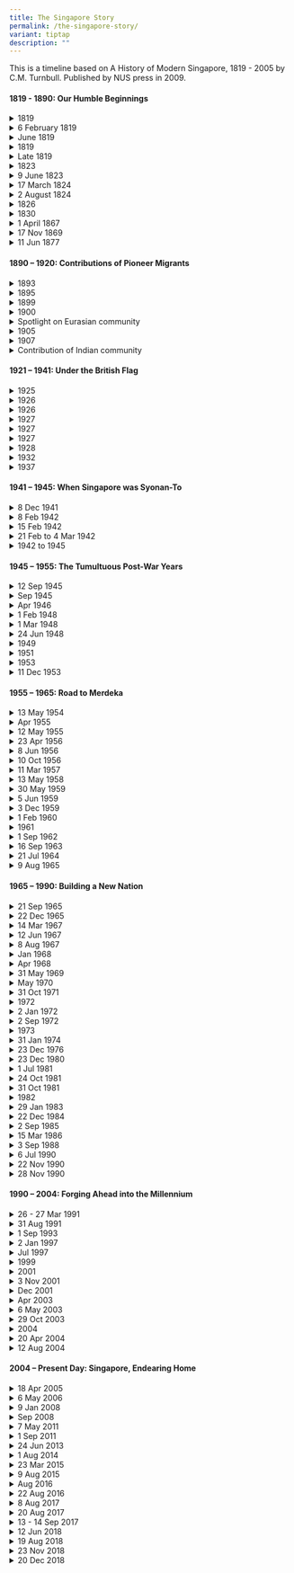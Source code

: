 ```yaml
---
title: The Singapore Story
permalink: /the-singapore-story/
variant: tiptap
description: ""
---
```

<p>This is a timeline based on A History of Modern Singapore, 1819 - 2005
by C.M. Turnbull. Published by NUS press in 2009.</p>
<h4><strong>1819 - 1890: Our Humble Beginnings</strong></h4>
<div data-type="detailGroup" class="isomer-accordion isomer-accordion-white">
<details class="isomer-details">
<summary>1819</summary>
<div data-type="detailsContent" class="isomer-details-content">
<p>Stamford Raffles signs a treaty with Temenggong of Johor to establish
a trading post in Singapore</p>
</div>
</details>
<details class="isomer-details">
<summary>6 February 1819</summary>
<div data-type="detailsContent" class="isomer-details-content">
<p>William Farquhar is appointed as 1st Resident of Singapore</p>
</div>
</details>
<details class="isomer-details">
<summary>June 1819</summary>
<div data-type="detailsContent" class="isomer-details-content">
<p>Naraina Pillai, the first Indian to set foot in Singapore</p>
</div>
</details>
<details class="isomer-details">
<summary>1819</summary>
<div data-type="detailsContent" class="isomer-details-content">
<p>Tan Tock Seng and the first teochews arrive in Singapore</p>
</div>
</details>
<details class="isomer-details">
<summary>Late 1819</summary>
<div data-type="detailsContent" class="isomer-details-content">
<p>Munshi Abdullah arrives in Singapore</p>
</div>
</details>
<details class="isomer-details">
<summary>1823</summary>
<div data-type="detailsContent" class="isomer-details-content">
<p>Beginning of Kampong Glam</p>
</div>
</details>
<details class="isomer-details">
<summary>9 June 1823</summary>
<div data-type="detailsContent" class="isomer-details-content">
<p>John Crawfurd is appointed as 2nd Resident of Singapore</p>
</div>
</details>
<details class="isomer-details">
<summary>17 March 1824</summary>
<div data-type="detailsContent" class="isomer-details-content">
<p>Signing of the Anglo-Dutch Treaty in London</p>
</div>
</details>
<details class="isomer-details">
<summary>2 August 1824</summary>
<div data-type="detailsContent" class="isomer-details-content">
<p>Signing of the Treaty of Friendship and Alliance between the EIC and the
Johore Sultanate</p>
</div>
</details>
<details class="isomer-details">
<summary>1826</summary>
<div data-type="detailsContent" class="isomer-details-content">
<p>Singapore, together with Malacca and Penang, becomes the British Straits
Settlement</p>
</div>
</details>
<details class="isomer-details">
<summary>1830</summary>
<div data-type="detailsContent" class="isomer-details-content">
<p>Whampoa Hoo Ah Kay arrives in Singapore</p>
</div>
</details>
<details class="isomer-details">
<summary>1 April 1867</summary>
<div data-type="detailsContent" class="isomer-details-content">
<p>Singapore became a crown colony directly under the Colonial Office in
London</p>
</div>
</details>
<details class="isomer-details">
<summary>17 Nov 1869</summary>
<div data-type="detailsContent" class="isomer-details-content">
<p>Opening of Suez Canel</p>
</div>
</details>
<details class="isomer-details">
<summary>11 Jun 1877</summary>
<div data-type="detailsContent" class="isomer-details-content">
<p>Rubber came to Singapore</p>
</div>
</details>
</div>
<h4><strong>1890 – 1920: Contributions of Pioneer Migrants</strong></h4>
<div data-type="detailGroup" class="isomer-accordion isomer-accordion-white">
<details class="isomer-details">
<summary>1893</summary>
<div data-type="detailsContent" class="isomer-details-content">
<p>Gan Eng Seng Free School founded. One of the earliest schools to offer
bilingual education</p>
</div>
</details>
<details class="isomer-details">
<summary>1895</summary>
<div data-type="detailsContent" class="isomer-details-content">
<p>Lim Boon Keng becomes a legislative councillor</p>
</div>
</details>
<details class="isomer-details">
<summary>1899</summary>
<div data-type="detailsContent" class="isomer-details-content">
<p>Singapore Chinese Girls’ School founded. First Chinese girls’ school in
Singapore</p>
</div>
</details>
<details class="isomer-details">
<summary>1900</summary>
<div data-type="detailsContent" class="isomer-details-content">
<p>Sun Yat Sen’s first of nine visits to Singapore</p>
</div>
</details>
<details class="isomer-details">
<summary>Spotlight on Eurasian community</summary>
<div data-type="detailsContent" class="isomer-details-content">
<p></p>
</div>
</details>
<details class="isomer-details">
<summary>1905</summary>
<div data-type="detailsContent" class="isomer-details-content">
<p>P. Govindasamy Pillai arrives in Singapore</p>
</div>
</details>
<details class="isomer-details">
<summary>1907</summary>
<div data-type="detailsContent" class="isomer-details-content">
<p>Mohammed Eunos becomes editor of Utusan Malayu</p>
</div>
</details>
<details class="isomer-details">
<summary>Contribution of Indian community</summary>
<div data-type="detailsContent" class="isomer-details-content">
<p></p>
</div>
</details>
</div>
<h4><strong>1921 – 1941: Under the British Flag</strong></h4>
<div data-type="detailGroup" class="isomer-accordion isomer-accordion-white">
<details class="isomer-details">
<summary>1925</summary>
<div data-type="detailsContent" class="isomer-details-content">
<p>Singapore Traction Company, the first public motor-transport form, set
up</p>
</div>
</details>
<details class="isomer-details">
<summary>1926</summary>
<div data-type="detailsContent" class="isomer-details-content">
<p>Formation of Kesatuan Melayu Singapora</p>
</div>
</details>
<details class="isomer-details">
<summary>1926</summary>
<div data-type="detailsContent" class="isomer-details-content">
<p>Singapore General Hospital opened</p>
</div>
</details>
<details class="isomer-details">
<summary>1927</summary>
<div data-type="detailsContent" class="isomer-details-content">
<p>First municipal power station opened at St. James</p>
</div>
</details>
<details class="isomer-details">
<summary>1927</summary>
<div data-type="detailsContent" class="isomer-details-content">
<p>Singapore Improvement Trust set up</p>
</div>
</details>
<details class="isomer-details">
<summary>1927</summary>
<div data-type="detailsContent" class="isomer-details-content">
<p>Kreta Ayer Incident</p>
</div>
</details>
<details class="isomer-details">
<summary>1928</summary>
<div data-type="detailsContent" class="isomer-details-content">
<p>Opening of Raffles College</p>
</div>
</details>
<details class="isomer-details">
<summary>1932</summary>
<div data-type="detailsContent" class="isomer-details-content">
<p>Formation of Overseas Chinese Banking Corporation (OCBC)</p>
</div>
</details>
<details class="isomer-details">
<summary>1937</summary>
<div data-type="detailsContent" class="isomer-details-content">
<p>Opening of Kallang Civil Airport</p>
</div>
</details>
</div>
<h4><strong>1941 – 1945: When Singapore was Syonan-To</strong></h4>
<div data-type="detailGroup" class="isomer-accordion isomer-accordion-white">
<details class="isomer-details">
<summary>8 Dec 1941</summary>
<div data-type="detailsContent" class="isomer-details-content">
<p>Japanese landings in Southern Thailand and Northern Malaya</p>
</div>
</details>
<details class="isomer-details">
<summary>8 Feb 1942</summary>
<div data-type="detailsContent" class="isomer-details-content">
<p>Battle of Singapore starts</p>
</div>
</details>
<details class="isomer-details">
<summary>15 Feb 1942</summary>
<div data-type="detailsContent" class="isomer-details-content">
<p>Fall of Singapore</p>
</div>
</details>
<details class="isomer-details">
<summary>21 Feb to 4 Mar 1942</summary>
<div data-type="detailsContent" class="isomer-details-content">
<p>Sook Ching Massacre</p>
</div>
</details>
<details class="isomer-details">
<summary>1942 to 1945</summary>
<div data-type="detailsContent" class="isomer-details-content">
<p>Syonan-To Era</p>
</div>
</details>
</div>
<h4><strong>1945 – 1955: The Tumultuous Post-War Years</strong></h4>
<div data-type="detailGroup" class="isomer-accordion isomer-accordion-white">
<details class="isomer-details">
<summary>12 Sep 1945</summary>
<div data-type="detailsContent" class="isomer-details-content">
<p>Japanese Surrender</p>
</div>
</details>
<details class="isomer-details">
<summary>Sep 1945</summary>
<div data-type="detailsContent" class="isomer-details-content">
<p>British Military Administration (BMA) set up</p>
</div>
</details>
<details class="isomer-details">
<summary>Apr 1946</summary>
<div data-type="detailsContent" class="isomer-details-content">
<p>Return of Civilian Administration and Singapore becomes a separate Crown
Colony</p>
</div>
</details>
<details class="isomer-details">
<summary>1 Feb 1948</summary>
<div data-type="detailsContent" class="isomer-details-content">
<p>Federation of Malaya inaugurated, Singapore remained separate</p>
</div>
</details>
<details class="isomer-details">
<summary>1 Mar 1948</summary>
<div data-type="detailsContent" class="isomer-details-content">
<p>First General Elections held in Singapore with 6 legislative council seats
up for elections</p>
</div>
</details>
<details class="isomer-details">
<summary>24 Jun 1948</summary>
<div data-type="detailsContent" class="isomer-details-content">
<p>Emergency is declared!</p>
</div>
</details>
<details class="isomer-details">
<summary>1949</summary>
<div data-type="detailsContent" class="isomer-details-content">
<p>King Edward College of Medicine merges with Raffles College to form the
University of Malaya in Singapore</p>
</div>
</details>
<details class="isomer-details">
<summary>1951</summary>
<div data-type="detailsContent" class="isomer-details-content">
<p>General Election: Number of elected seats in the Legislative Council increased
to nine</p>
</div>
</details>
<details class="isomer-details">
<summary>1953</summary>
<div data-type="detailsContent" class="isomer-details-content">
<p>Rendel Commission</p>
</div>
</details>
<details class="isomer-details">
<summary>11 Dec 1953</summary>
<div data-type="detailsContent" class="isomer-details-content">
<p>Enactment of the Central Provident Fund Ordinance</p>
</div>
</details>
</div>
<h4><strong>1955 – 1965: Road to Merdeka</strong></h4>
<div data-type="detailGroup" class="isomer-accordion isomer-accordion-white">
<details class="isomer-details">
<summary>13 May 1954</summary>
<div data-type="detailsContent" class="isomer-details-content">
<p>Anti-National Service Riots</p>
</div>
</details>
<details class="isomer-details">
<summary>Apr 1955</summary>
<div data-type="detailsContent" class="isomer-details-content">
<p>General Elections David Marshall as First Chief Minister of Singapore</p>
</div>
</details>
<details class="isomer-details">
<summary>12 May 1955</summary>
<div data-type="detailsContent" class="isomer-details-content">
<p>Hock Lee Bus Riots</p>
</div>
</details>
<details class="isomer-details">
<summary>23 Apr 1956</summary>
<div data-type="detailsContent" class="isomer-details-content">
<p>The 1st Merdeka Talks</p>
</div>
</details>
<details class="isomer-details">
<summary>8 Jun 1956</summary>
<div data-type="detailsContent" class="isomer-details-content">
<p>Lim Yew Hock beomes the 2nd Chief Minister of Singapore</p>
</div>
</details>
<details class="isomer-details">
<summary>10 Oct 1956</summary>
<div data-type="detailsContent" class="isomer-details-content">
<p>Protests by Chinese Middle School Students</p>
</div>
</details>
<details class="isomer-details">
<summary>11 Mar 1957</summary>
<div data-type="detailsContent" class="isomer-details-content">
<p>2nd Merdeka Talks</p>
</div>
</details>
<details class="isomer-details">
<summary>13 May 1958</summary>
<div data-type="detailsContent" class="isomer-details-content">
<p>3rd Merdeka Talks</p>
</div>
</details>
<details class="isomer-details">
<summary>30 May 1959</summary>
<div data-type="detailsContent" class="isomer-details-content">
<p>Legislative Assembly General Elections</p>
</div>
</details>
<details class="isomer-details">
<summary>5 Jun 1959</summary>
<div data-type="detailsContent" class="isomer-details-content">
<p>The first Cabinet is sworn in, Lee Kuan Yew becomes 1st Prime Minister
of Singapore</p>
</div>
</details>
<details class="isomer-details">
<summary>3 Dec 1959</summary>
<div data-type="detailsContent" class="isomer-details-content">
<p>Yusof Ishak is sworn in as Yang Di-Pertuan Negara (head of state)</p>
</div>
</details>
<details class="isomer-details">
<summary>1 Feb 1960</summary>
<div data-type="detailsContent" class="isomer-details-content">
<p>Establishment of Housing and Development Board (HDB)</p>
</div>
</details>
<details class="isomer-details">
<summary>1961</summary>
<div data-type="detailsContent" class="isomer-details-content">
<p>Creation of Jurong Industrial Estate</p>
</div>
</details>
<details class="isomer-details">
<summary>1 Sep 1962</summary>
<div data-type="detailsContent" class="isomer-details-content">
<p>Referendum on Merger with Malaysia</p>
</div>
</details>
<details class="isomer-details">
<summary>16 Sep 1963</summary>
<div data-type="detailsContent" class="isomer-details-content">
<p>Merger with Malaya to form Malaysia</p>
</div>
</details>
<details class="isomer-details">
<summary>21 Jul 1964</summary>
<div data-type="detailsContent" class="isomer-details-content">
<p>Communal Riots</p>
</div>
</details>
<details class="isomer-details">
<summary>9 Aug 1965</summary>
<div data-type="detailsContent" class="isomer-details-content">
<p>Separation – Singapore Independence</p>
</div>
</details>
</div>
<h4><strong>1965 – 1990: Building a New Nation</strong></h4>
<div data-type="detailGroup" class="isomer-accordion isomer-accordion-white">
<details class="isomer-details">
<summary>21 Sep 1965</summary>
<div data-type="detailsContent" class="isomer-details-content">
<p>Singapore is admitted into the UN as the 117th member</p>
</div>
</details>
<details class="isomer-details">
<summary>22 Dec 1965</summary>
<div data-type="detailsContent" class="isomer-details-content">
<p>Constitutional Amendment Act passed and Yusof bin Ishak becomes the first
President of Singapore</p>
</div>
</details>
<details class="isomer-details">
<summary>14 Mar 1967</summary>
<div data-type="detailsContent" class="isomer-details-content">
<p>National Service Bill passed</p>
</div>
</details>
<details class="isomer-details">
<summary>12 Jun 1967</summary>
<div data-type="detailsContent" class="isomer-details-content">
<p>Issue of the first Singapore Dollar</p>
</div>
</details>
<details class="isomer-details">
<summary>8 Aug 1967</summary>
<div data-type="detailsContent" class="isomer-details-content">
<p>Singapore is a founding member of ASEAN</p>
</div>
</details>
<details class="isomer-details">
<summary>Jan 1968</summary>
<div data-type="detailsContent" class="isomer-details-content">
<p>Britain announces its intention to withdraw its armed forces from Singapore</p>
</div>
</details>
<details class="isomer-details">
<summary>Apr 1968</summary>
<div data-type="detailsContent" class="isomer-details-content">
<p>PAP won all seats in the 1968 General Elections, which was boycotted by
the opposition Barisan Sosialis</p>
</div>
</details>
<details class="isomer-details">
<summary>31 May 1969</summary>
<div data-type="detailsContent" class="isomer-details-content">
<p>Race Riots</p>
</div>
</details>
<details class="isomer-details">
<summary>May 1970</summary>
<div data-type="detailsContent" class="isomer-details-content">
<p>Singapore’s 1st Junior College National Junior Colleage opens</p>
</div>
</details>
<details class="isomer-details">
<summary>31 Oct 1971</summary>
<div data-type="detailsContent" class="isomer-details-content">
<p>British military forces withdraws from Singapore</p>
</div>
</details>
<details class="isomer-details">
<summary>1972</summary>
<div data-type="detailsContent" class="isomer-details-content">
<p>Singapore Airlines is formed</p>
</div>
</details>
<details class="isomer-details">
<summary>2 Jan 1972</summary>
<div data-type="detailsContent" class="isomer-details-content">
<p>Dr Benjamin Henry Sheares becomes the 2nd President of Singapore</p>
</div>
</details>
<details class="isomer-details">
<summary>2 Sep 1972</summary>
<div data-type="detailsContent" class="isomer-details-content">
<p>PAP wins the 1972 GE</p>
</div>
</details>
<details class="isomer-details">
<summary>1973</summary>
<div data-type="detailsContent" class="isomer-details-content">
<p>Presidential Council for Minority Rights set up</p>
</div>
</details>
<details class="isomer-details">
<summary>31 Jan 1974</summary>
<div data-type="detailsContent" class="isomer-details-content">
<p>Laju Terror Incident</p>
</div>
</details>
<details class="isomer-details">
<summary>23 Dec 1976</summary>
<div data-type="detailsContent" class="isomer-details-content">
<p>PAP wins all 69 seats in the 1976 GE</p>
</div>
</details>
<details class="isomer-details">
<summary>23 Dec 1980</summary>
<div data-type="detailsContent" class="isomer-details-content">
<p>PAP wins all 75 seats in the 1980 GE</p>
</div>
</details>
<details class="isomer-details">
<summary>1 Jul 1981</summary>
<div data-type="detailsContent" class="isomer-details-content">
<p>Singapore Changi Airport starts operation</p>
</div>
</details>
<details class="isomer-details">
<summary>24 Oct 1981</summary>
<div data-type="detailsContent" class="isomer-details-content">
<p>C V Devan Nair becomes 3rd President of Singapore</p>
</div>
</details>
<details class="isomer-details">
<summary>31 Oct 1981</summary>
<div data-type="detailsContent" class="isomer-details-content">
<p>Workers’ Party JB Jeyaretnam elected into Parliament, breaking a 16-years
PAP total control of the House</p>
</div>
</details>
<details class="isomer-details">
<summary>1982</summary>
<div data-type="detailsContent" class="isomer-details-content">
<p>Singapore becomes the world’s busiest port in terms of shipping tonnage</p>
</div>
</details>
<details class="isomer-details">
<summary>29 Jan 1983</summary>
<div data-type="detailsContent" class="isomer-details-content">
<p>Eniwetok, a Panamanian-registered oil rig, hits the Singapore Cable Car
system, sending two cabins plunging into the sea and killing seven people</p>
</div>
</details>
<details class="isomer-details">
<summary>22 Dec 1984</summary>
<div data-type="detailsContent" class="isomer-details-content">
<p>The PAP wins the 1984 General Election Non-Constituency Member of Parliament
system was introduced</p>
</div>
</details>
<details class="isomer-details">
<summary>2 Sep 1985</summary>
<div data-type="detailsContent" class="isomer-details-content">
<p>Dr Wee Kim Wee becomes the 4th President of Singapore</p>
</div>
</details>
<details class="isomer-details">
<summary>15 Mar 1986</summary>
<div data-type="detailsContent" class="isomer-details-content">
<p>Hotel New World collapses</p>
</div>
</details>
<details class="isomer-details">
<summary>3 Sep 1988</summary>
<div data-type="detailsContent" class="isomer-details-content">
<p>PAP wins the 1988 GE. Group Representation Constituencies (GRCS) introduced</p>
</div>
</details>
<details class="isomer-details">
<summary>6 Jul 1990</summary>
<div data-type="detailsContent" class="isomer-details-content">
<p>The East West Line of the Mass Rapid Transit (MRT) is completed</p>
</div>
</details>
<details class="isomer-details">
<summary>22 Nov 1990</summary>
<div data-type="detailsContent" class="isomer-details-content">
<p>Singapore Changi Airport Terminal 2 begins operation</p>
</div>
</details>
<details class="isomer-details">
<summary>28 Nov 1990</summary>
<div data-type="detailsContent" class="isomer-details-content">
<p>Goh Chok Tong becomes the 2nd Prime Minister of Singapore</p>
</div>
</details>
</div>
<h4><strong>1990 – 2004: Forging Ahead into the Millennium</strong></h4>
<div data-type="detailGroup" class="isomer-accordion isomer-accordion-white">
<details class="isomer-details">
<summary>26 - 27 Mar 1991</summary>
<div data-type="detailsContent" class="isomer-details-content">
<p>Hijack of SQ 117</p>
</div>
</details>
<details class="isomer-details">
<summary>31 Aug 1991</summary>
<div data-type="detailsContent" class="isomer-details-content">
<p>PAP wins 1991 GE</p>
</div>
</details>
<details class="isomer-details">
<summary>1 Sep 1993</summary>
<div data-type="detailsContent" class="isomer-details-content">
<p>Ong Teng Cheong becomes the 5th President of Singapore, 1st Elected President</p>
</div>
</details>
<details class="isomer-details">
<summary>2 Jan 1997</summary>
<div data-type="detailsContent" class="isomer-details-content">
<p>PAP wins 1997 GE</p>
</div>
</details>
<details class="isomer-details">
<summary>Jul 1997</summary>
<div data-type="detailsContent" class="isomer-details-content">
<p>Asian Financial Crisis</p>
</div>
</details>
<details class="isomer-details">
<summary>1999</summary>
<div data-type="detailsContent" class="isomer-details-content">
<p>Sellapan Rama Nathan becomes the 6th President of Singapore</p>
</div>
</details>
<details class="isomer-details">
<summary>2001</summary>
<div data-type="detailsContent" class="isomer-details-content">
<p>Economic Recession in Singapore</p>
</div>
</details>
<details class="isomer-details">
<summary>3 Nov 2001</summary>
<div data-type="detailsContent" class="isomer-details-content">
<p>PAP wins 2001 GE</p>
</div>
</details>
<details class="isomer-details">
<summary>Dec 2001</summary>
<div data-type="detailsContent" class="isomer-details-content">
<p>15 suspected militants of Jemaah Islamiyah are arrested for alleged bomb
plot</p>
</div>
</details>
<details class="isomer-details">
<summary>Apr 2003</summary>
<div data-type="detailsContent" class="isomer-details-content">
<p>SARS virus outbreak in Singapore</p>
</div>
</details>
<details class="isomer-details">
<summary>6 May 2003</summary>
<div data-type="detailsContent" class="isomer-details-content">
<p>United States-Singapore Free Trade Agreement (USS-FTA) signed</p>
</div>
</details>
<details class="isomer-details">
<summary>29 Oct 2003</summary>
<div data-type="detailsContent" class="isomer-details-content">
<p>A major research centre Biopolis opens</p>
</div>
</details>
<details class="isomer-details">
<summary>2004</summary>
<div data-type="detailsContent" class="isomer-details-content">
<p>National Service reduced from 2.5 to 2 years</p>
</div>
</details>
<details class="isomer-details">
<summary>20 Apr 2004</summary>
<div data-type="detailsContent" class="isomer-details-content">
<p>A section of Nicoll Highway collapses</p>
</div>
</details>
<details class="isomer-details">
<summary>12 Aug 2004</summary>
<div data-type="detailsContent" class="isomer-details-content">
<p>Lee Hsien Loong becomes 3rd Prime Minister of Singapore</p>
</div>
</details>
</div>
<h4><strong>2004 – Present Day: Singapore, Endearing Home</strong></h4>
<div data-type="detailGroup" class="isomer-accordion isomer-accordion-white">
<details class="isomer-details">
<summary>18 Apr 2005</summary>
<div data-type="detailsContent" class="isomer-details-content">
<p>Government approves the plan to legalise casino gambling and builds two
Integrated Resorts</p>
</div>
</details>
<details class="isomer-details">
<summary>6 May 2006</summary>
<div data-type="detailsContent" class="isomer-details-content">
<p>PAP wins 2006 GE</p>
</div>
</details>
<details class="isomer-details">
<summary>9 Jan 2008</summary>
<div data-type="detailsContent" class="isomer-details-content">
<p>Singapore Changi Airport opens 3rd passenger terminal</p>
</div>
</details>
<details class="isomer-details">
<summary>Sep 2008</summary>
<div data-type="detailsContent" class="isomer-details-content">
<p>Singapore slips into recession due to Global Financial Crisis</p>
</div>
</details>
<details class="isomer-details">
<summary>7 May 2011</summary>
<div data-type="detailsContent" class="isomer-details-content">
<p>PAP wins 2011 GE but loses Aljunied GRC. First time an opposition party
captured a GRC</p>
</div>
</details>
<details class="isomer-details">
<summary>1 Sep 2011</summary>
<div data-type="detailsContent" class="isomer-details-content">
<p>Dr Tan Keng Yam Tony sworn in as 7th President of Singapore</p>
</div>
</details>
<details class="isomer-details">
<summary>24 Jun 2013</summary>
<div data-type="detailsContent" class="isomer-details-content">
<p>Haze in Singapore reaches 401 PSI, worst in Singapore History</p>
</div>
</details>
<details class="isomer-details">
<summary>1 Aug 2014</summary>
<div data-type="detailsContent" class="isomer-details-content">
<p>Launch of Pioneer Generation package</p>
</div>
</details>
<details class="isomer-details">
<summary>23 Mar 2015</summary>
<div data-type="detailsContent" class="isomer-details-content">
<p>Lee Kuan Yew passes away. Singapore enters a one-week mourning period</p>
</div>
</details>
<details class="isomer-details">
<summary>9 Aug 2015</summary>
<div data-type="detailsContent" class="isomer-details-content">
<p>Singapore’s Golden Jubilee</p>
</div>
</details>
<details class="isomer-details">
<summary>Aug 2016</summary>
<div data-type="detailsContent" class="isomer-details-content">
<p>Joseph Schooling is Singapore’s first Olympic Champion</p>
</div>
</details>
<details class="isomer-details">
<summary>22 Aug 2016</summary>
<div data-type="detailsContent" class="isomer-details-content">
<p>S R Nathan passes away. Singapore enters a one-week mourning period</p>
</div>
</details>
<details class="isomer-details">
<summary>8 Aug 2017</summary>
<div data-type="detailsContent" class="isomer-details-content">
<p>Future Economy Council holds first meeting with Mr Heng Swee Keat as chair</p>
</div>
</details>
<details class="isomer-details">
<summary>20 Aug 2017</summary>
<div data-type="detailsContent" class="isomer-details-content">
<p>Launch of Smart Nation projects</p>
</div>
</details>
<details class="isomer-details">
<summary>13 - 14 Sep 2017</summary>
<div data-type="detailsContent" class="isomer-details-content">
<p>Halimah Yacob elected as 8th President and 1st female President of Singapore</p>
</div>
</details>
<details class="isomer-details">
<summary>12 Jun 2018</summary>
<div data-type="detailsContent" class="isomer-details-content">
<p>Kim – Trump Summit</p>
</div>
</details>
<details class="isomer-details">
<summary>19 Aug 2018</summary>
<div data-type="detailsContent" class="isomer-details-content">
<p>Announcement of Merdeka Generation package</p>
</div>
</details>
<details class="isomer-details">
<summary>23 Nov 2018</summary>
<div data-type="detailsContent" class="isomer-details-content">
<p>The 4th Generation of leaders emerges</p>
</div>
</details>
<details class="isomer-details">
<summary>20 Dec 2018</summary>
<div data-type="detailsContent" class="isomer-details-content">
<p>United Nations passes resolution for new treaty on mediation named after
Singapore</p>
</div>
</details>
</div>
<p></p>